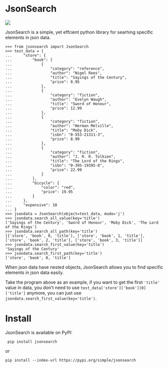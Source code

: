
# JsonSearch
[![](https://img.shields.io/badge/pypi-jsonsearch-brightgreen)](https://pypi.org/project/jsonsearch/)


JsonSearch is a simple, yet effcient python library for searhing specific elements in json data.

```
>>> from jsonsearch import JsonSearch
>>> test_data = {
...     "store": {
...         "book": [
...             {
...                 "category": "reference",
...                 "author": "Nigel Rees",
...                 "title": "Sayings of the Century",
...                 "price": 8.95
...             },
...             {
...                 "category": "fiction",
...                 "author": "Evelyn Waugh",
...                 "title": "Sword of Honour",
...                 "price": 12.99
...             },
...             {
...                 "category": "fiction",
...                 "author": "Herman Melville",
...                 "title": "Moby Dick",
...                 "isbn": "0-553-21311-3",
...                 "price": 8.99
...             },
...             {
...                 "category": "fiction",
...                 "author": "J. R. R. Tolkien",
...                 "title": "The Lord of the Rings",
...                 "isbn": "0-395-19395-8",
...                 "price": 22.99
...             }
...         ],
...         "bicycle": {
...             "color": "red",
...             "price": 19.95
...         }
...     },
...     "expensive": 10
... }
>>> jsondata = JsonSearch(object=test_data, mode='j')
>>> jsondata.search_all_value(key='title')               
['Sayings of the Century', 'Sword of Honour', 'Moby Dick', 'The Lord of the Rings']
>>> jsondata.search_all_path(key='title')       
[['store', 'book', 0, 'title'], ['store', 'book', 1, 'title'], ['store', 'book', 2, 'title'], ['store', 'book', 3, 'title']]
>>> jsondata.search_first_value(key='title')           
'Sayings of the Century'
>>> jsondata.search_first_path(key='title')      
['store', 'book', 0, 'title']
```

When json data have nested objects, JsonSearch allows you to find specific elements in json data easily.

Take the program above as an example, if you want to get the first `'title'` value in data, you don't need to use `test_data['store']['book'][0]['title']` anymore, you can just use `jsondata.search_first_value(key='title')`.


# Install 

JsonSearch is available on PyPI:

```
 pip install jsonsearch
```

or 

```
pip install --index-url https://pypi.org/simple/jsonsearch
```








